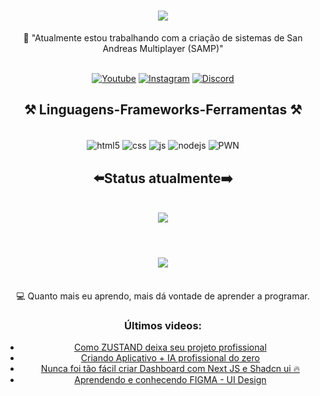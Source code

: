 
<h1 align="center">
<img src="https://readme-typing-svg.herokuapp.com/?font=Righteous&size=35&center=true&vCenter=true&width=500&height=70&duration=4000&lines=olá!+👋;+me+chamo+Isaac!;" />
</h1>



<div  align="center" >
  🔭 "Atualmente estou trabalhando com a criação de sistemas de San Andreas Multiplayer (SAMP)"
  <br><br>
  
[![Youtube](https://img.shields.io/badge/YouTube-FF0000?style=for-the-badge&logo=youtube&logoColor=white)](https://youtube.com/c/sujeitoprogramador)
[![Instagram](https://img.shields.io/badge/Instagram-E4405F?style=for-the-badge&logo=instagram&logoColor=white)](https://instagram.com/sujeitoprogramador)
[![Discord](https://img.shields.io/badge/Discord-7289DA?style=for-the-badge&logo=discord&logoColor=white)](https://instagram.com/sujeitoprogramador)


<h2 align="center" >⚒️ Linguagens-Frameworks-Ferramentas ⚒️</h2>
<br>
<div align="center" >
  
  <img align="center" alt="html5" src="https://img.shields.io/badge/HTML-E34F26?style=for-the-badge&logo=html5&logoColor=white" />
  <img align="center" alt="css" src="https://img.shields.io/badge/CSS-1572B6?style=for-the-badge&logo=css3&logoColor=white" />
  <img align="center" alt="js" src="https://img.shields.io/badge/JavaScript-F7DF1E?style=for-the-badge&logo=javascript&logoColor=black" />
  <img align="center" alt="nodejs" src="https://img.shields.io/badge/Node.js-43853D?style=for-the-badge&logo=node.js&logoColor=white" />
  <img align="center" alt="PWN" src="https://img.shields.io/badge/pwn-%23B92B27.svg?&style=for-the-badge&logo=Codechef&logoColor=white" />
  
</div>

<h2 align="center" >⬅️Status atualmente➡️</h2>
<br>
<div align="center" >
  <picture>
  <source
    srcset="https://github-readme-stats.vercel.app/api?username=IsAaCxSiLvA&show_icons=true&theme=dark"
    media="(prefers-color-scheme: dark)"
  />
  <source
    srcset="https://github-readme-stats.vercel.app/api?username=IsAaCxSiLvA&show_icons=true"
    media="(prefers-color-scheme: light), (prefers-color-scheme: no-preference)"
  />
  <img src="https://github-readme-stats.vercel.app/api?username=IsAaCxSiLvA&show_icons=true" />
</picture>
</div>
<br>
<h1 align="center">
<img src="https://readme-typing-svg.herokuapp.com/?font=Righteous&size=35&center=true&vCenter=true&width=500&height=70&duration=4000&lines=obrigado+pela+visitar!;" />
</h1><br>
💻 Quanto mais eu aprendo, mais dá vontade de aprender a programar.

### Últimos videos:
- [Como ZUSTAND deixa seu projeto profissional](https://youtu.be/nutJS8u4RtQ)<br/>
- [Criando Aplicativo + IA profissional do zero](https://youtu.be/A2yPW3ZSv_A)<br/>
- [Nunca foi tão fácil criar Dashboard com Next JS e Shadcn ui 🔥](https://youtu.be/PqRe0Q9b5QI)<br/>
- [Aprendendo e conhecendo FIGMA - UI Design](https://youtu.be/KRCfX25yFf4)<br/>

